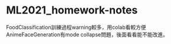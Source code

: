# ML2021_homework-notes
FoodClassification訓練過程warning較多，用colab看較方便
AnimeFaceGeneration有mode collapse問題，後面看看能不能改進。
